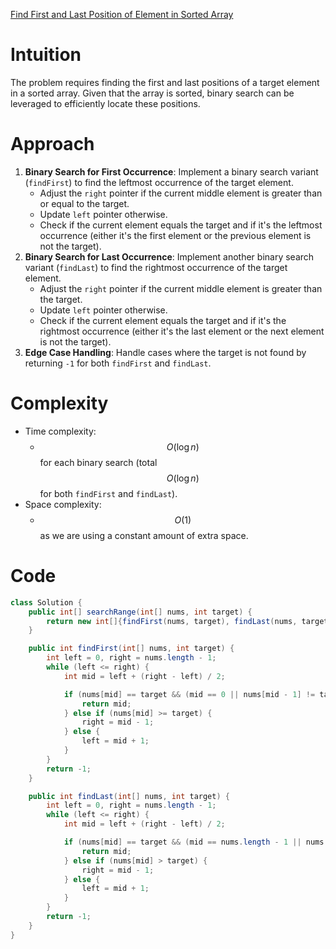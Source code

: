 [Find First and Last Position of Element in Sorted Array](https://leetcode.com/problems/find-first-and-last-position-of-element-in-sorted-array)

# Intuition
The problem requires finding the first and last positions of a target element in a sorted array. Given that the array is sorted, binary search can be leveraged to efficiently locate these positions.

# Approach
1. **Binary Search for First Occurrence**: Implement a binary search variant (`findFirst`) to find the leftmost occurrence of the target element.
   - Adjust the `right` pointer if the current middle element is greater than or equal to the target.
   - Update `left` pointer otherwise.
   - Check if the current element equals the target and if it's the leftmost occurrence (either it's the first element or the previous element is not the target).
2. **Binary Search for Last Occurrence**: Implement another binary search variant (`findLast`) to find the rightmost occurrence of the target element.
   - Adjust the `right` pointer if the current middle element is greater than the target.
   - Update `left` pointer otherwise.
   - Check if the current element equals the target and if it's the rightmost occurrence (either it's the last element or the next element is not the target).
3. **Edge Case Handling**: Handle cases where the target is not found by returning `-1` for both `findFirst` and `findLast`.

# Complexity
- Time complexity:
  - $$O(\log n)$$ for each binary search (total $$O(\log n)$$ for both `findFirst` and `findLast`).
- Space complexity:
  - $$O(1)$$ as we are using a constant amount of extra space.

# Code
```java
class Solution {
    public int[] searchRange(int[] nums, int target) {
        return new int[]{findFirst(nums, target), findLast(nums, target)};
    }

    public int findFirst(int[] nums, int target) {
        int left = 0, right = nums.length - 1;
        while (left <= right) {
            int mid = left + (right - left) / 2;

            if (nums[mid] == target && (mid == 0 || nums[mid - 1] != target)) {
                return mid;
            } else if (nums[mid] >= target) {
                right = mid - 1;
            } else {
                left = mid + 1;
            }
        }
        return -1;
    }

    public int findLast(int[] nums, int target) {
        int left = 0, right = nums.length - 1;
        while (left <= right) {
            int mid = left + (right - left) / 2;

            if (nums[mid] == target && (mid == nums.length - 1 || nums[mid + 1] != target)) {
                return mid;
            } else if (nums[mid] > target) {
                right = mid - 1;
            } else {
                left = mid + 1;
            }
        }
        return -1;
    }
}
```